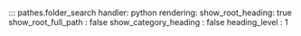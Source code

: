 # 
::: pathes.folder_search
    handler: python
    rendering:
      show_root_heading: true
      show_root_full_path : false
      show_category_heading : false
      heading_level : 1